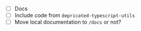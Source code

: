 - [ ] Docs
- [ ] Include code from `depricated-typescript-utils`
- [ ] Move local documentation to `/docs` or not?